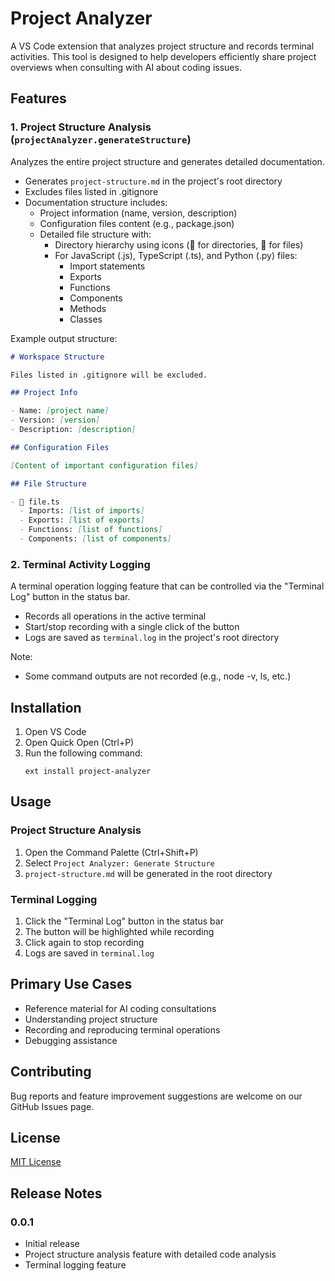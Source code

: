 # Project Analyzer

A VS Code extension that analyzes project structure and records terminal activities. This tool is designed to help developers efficiently share project overviews when consulting with AI about coding issues.

## Features

### 1. Project Structure Analysis (`projectAnalyzer.generateStructure`)

Analyzes the entire project structure and generates detailed documentation.

- Generates `project-structure.md` in the project's root directory
- Excludes files listed in .gitignore
- Documentation structure includes:
  - Project information (name, version, description)
  - Configuration files content (e.g., package.json)
  - Detailed file structure with:
    - Directory hierarchy using icons (📁 for directories, 📄 for files)
    - For JavaScript (.js), TypeScript (.ts), and Python (.py) files:
      - Import statements
      - Exports
      - Functions
      - Components
      - Methods
      - Classes

Example output structure:

```markdown
# Workspace Structure

Files listed in .gitignore will be excluded.

## Project Info

- Name: [project name]
- Version: [version]
- Description: [description]

## Configuration Files

[Content of important configuration files]

## File Structure

- 📄 file.ts
  - Imports: [list of imports]
  - Exports: [list of exports]
  - Functions: [list of functions]
  - Components: [list of components]
```

### 2. Terminal Activity Logging

A terminal operation logging feature that can be controlled via the "Terminal Log" button in the status bar.

- Records all operations in the active terminal
- Start/stop recording with a single click of the button
- Logs are saved as `terminal.log` in the project's root directory

Note:

- Some command outputs are not recorded (e.g., node -v, ls, etc.)

## Installation

1. Open VS Code
2. Open Quick Open (Ctrl+P)
3. Run the following command:
   ```
   ext install project-analyzer
   ```

## Usage

### Project Structure Analysis

1. Open the Command Palette (Ctrl+Shift+P)
2. Select `Project Analyzer: Generate Structure`
3. `project-structure.md` will be generated in the root directory

### Terminal Logging

1. Click the "Terminal Log" button in the status bar
2. The button will be highlighted while recording
3. Click again to stop recording
4. Logs are saved in `terminal.log`

## Primary Use Cases

- Reference material for AI coding consultations
- Understanding project structure
- Recording and reproducing terminal operations
- Debugging assistance

## Contributing

Bug reports and feature improvement suggestions are welcome on our GitHub Issues page.

## License

[MIT License](LICENSE)

## Release Notes

### 0.0.1

- Initial release
- Project structure analysis feature with detailed code analysis
- Terminal logging feature

